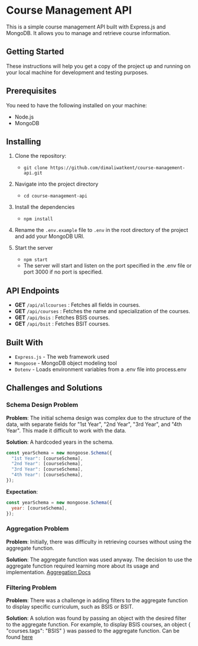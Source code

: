 # Course Management API

This is a simple course management API built with Express.js and MongoDB. It allows you to manage and retrieve course information.

## Getting Started

These instructions will help you get a copy of the project up and running on your local machine for development and testing purposes.

## Prerequisites

You need to have the following installed on your machine:

- Node.js
- MongoDB

## Installing

1. Clone the repository:
   - `git clone https://github.com/dimaliwatkent/course-management-api.git`
1. Navigate into the project directory
   - `cd course-management-api`
1. Install the dependencies
   - `npm install`
1. Rename the `.env.example` file to `.env` in the root directory of the project and add your MongoDB URI.

1. Start the server
   - `npm start`
   - The server will start and listen on the port specified in the .env file or port 3000 if no port is specified.

## API Endpoints

- **GET** `/api/allcourses` : Fetches all fields in courses.
- **GET** `/api/courses` : Fetches the name and specialization of the courses.
- **GET** `/api/bsis` : Fetches BSIS courses.
- **GET** `/api/bsit` : Fetches BSIT courses.

## Built With

- `Express.js` - The web framework used
- `Mongoose` - MongoDB object modeling tool
- `Dotenv` - Loads environment variables from a .env file into process.env

## Challenges and Solutions

### Schema Design Problem

**Problem**: The initial schema design was complex due to the structure of the data, with separate fields for "1st Year", "2nd Year", "3rd Year", and "4th Year". This made it difficult to work with the data.

**Solution**: A hardcoded years in the schema.

```javascript
const yearSchema = new mongoose.Schema({
  "1st Year": [courseSchema],
  "2nd Year": [courseSchema],
  "3rd Year": [courseSchema],
  "4th Year": [courseSchema],
});
```

**Expectation**:

```javascript
const yearSchema = new mongoose.Schema({
  year: [courseSchema],
});
```

### Aggregation Problem

**Problem**: Initially, there was difficulty in retrieving courses without using the aggregate function.

**Solution**: The aggregate function was used anyway. The decision to use the aggregate function required learning more about its usage and implementation. [Aggregation Docs](https://www.mongodb.com/docs/manual/reference/operator/aggregation-pipeline/)

### Filtering Problem

**Problem**: There was a challenge in adding filters to the aggregate function to display specific curriculum, such as BSIS or BSIT.

**Solution**: A solution was found by passing an object with the desired filter to the aggregate function. For example, to display BSIS courses, an object { "courses.tags": "BSIS" } was passed to the aggregate function. Can be found [here](https://github.com/dimaliwatkent/course-management-api/blob/main/routes/courseRoutes.js)
